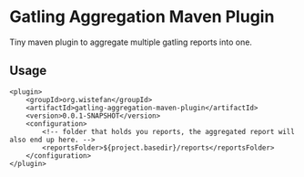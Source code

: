 # Gatling Aggregation Maven Plugin

Tiny maven plugin to aggregate multiple gatling reports into one. 
 
## Usage
```
<plugin>
    <groupId>org.wistefan</groupId>
    <artifactId>gatling-aggregation-maven-plugin</artifactId>
    <version>0.0.1-SNAPSHOT</version>
    <configuration>
        <!-- folder that holds you reports, the aggregated report will also end up here. -->
        <reportsFolder>${project.basedir}/reports</reportsFolder>
    </configuration>
</plugin>
```